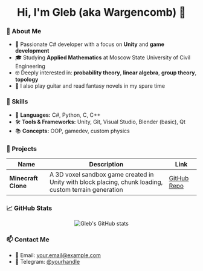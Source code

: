 <h1 align="center">Hi, I'm Gleb (aka Wargencomb) 👋</h1>

### 🎯 About Me
- 🧠 Passionate C# developer with a focus on **Unity** and **game development**
- 🎓 Studying **Applied Mathematics** at Moscow State University of Civil Engineering
- 🤓 Deeply interested in: **probability theory**, **linear algebra**, **group theory**, **topology**
- 🎸 I also play guitar and read fantasy novels in my spare time

### 💼 Skills
- 🧩 **Languages:** C#, Python, С, C++
- 🛠 **Tools & Frameworks:** Unity, Git, Visual Studio, Blender (basic), Qt
- 📚 **Concepts:** OOP, gamedev, custom physics

### 🚀 Projects
| Name | Description | Link |
|------|-------------|------|
| **Minecraft Clone** | A 3D voxel sandbox game created in Unity with block placing, chunk loading, custom terrain generation | [GitHub Repo](https://github.com/yourname/minecraft-clone) |

### 📈 GitHub Stats
<p align="center">
  <img src="https://github-readme-stats.vercel.app/api?username=yourusername&show_icons=true&theme=tokyonight" alt="Gleb's GitHub stats"/>
</p>

### 📫 Contact Me
- 📧 Email: your.email@example.com
- 💬 Telegram: [@yourhandle](https://t.me/yourhandle)
